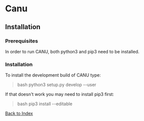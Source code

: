 # Canu

## Installation

### Prerequisites

In order to run CANU, both python3 and pip3 need to be installed.

### Installation

To install the development build of CANU type:

> bash 
> python3 setup.py develop --user

If that doesn't work you may need to install pip3 first:

> bash 
> pip3 install --editable 

[Back to Index](#index)
